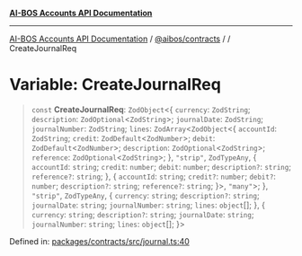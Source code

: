 [**AI-BOS Accounts API Documentation**](../../../README.md)

***

[AI-BOS Accounts API Documentation](../../../README.md) / [@aibos/contracts](../README.md) / [](../README.md) / CreateJournalReq

# Variable: CreateJournalReq

> `const` **CreateJournalReq**: `ZodObject`\<\{ `currency`: `ZodString`; `description`: `ZodOptional`\<`ZodString`\>; `journalDate`: `ZodString`; `journalNumber`: `ZodString`; `lines`: `ZodArray`\<`ZodObject`\<\{ `accountId`: `ZodString`; `credit`: `ZodDefault`\<`ZodNumber`\>; `debit`: `ZodDefault`\<`ZodNumber`\>; `description`: `ZodOptional`\<`ZodString`\>; `reference`: `ZodOptional`\<`ZodString`\>; \}, `"strip"`, `ZodTypeAny`, \{ `accountId`: `string`; `credit`: `number`; `debit`: `number`; `description?`: `string`; `reference?`: `string`; \}, \{ `accountId`: `string`; `credit?`: `number`; `debit?`: `number`; `description?`: `string`; `reference?`: `string`; \}\>, `"many"`\>; \}, `"strip"`, `ZodTypeAny`, \{ `currency`: `string`; `description?`: `string`; `journalDate`: `string`; `journalNumber`: `string`; `lines`: `object`[]; \}, \{ `currency`: `string`; `description?`: `string`; `journalDate`: `string`; `journalNumber`: `string`; `lines`: `object`[]; \}\>

Defined in: [packages/contracts/src/journal.ts:40](https://github.com/pohlai88/accounts/blob/48103fb36d28b2b9bfb33472b6de2f719773cde9/packages/contracts/src/journal.ts#L40)
